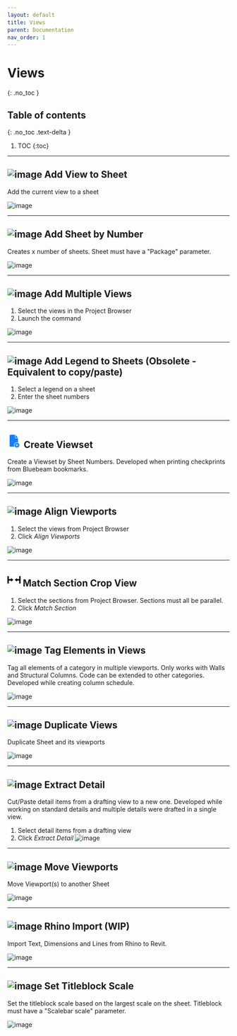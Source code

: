 ```yaml
---
layout: default
title: Views
parent: Documentation
nav_order: 1
---
```


# Views
{: .no_toc }

## Table of contents
{: .no_toc .text-delta }

1. TOC
{:toc}

---

## ![image](https://raw.githubusercontent.com/giobel/ReviTab/master/ReviTab/Resources/addView.png) Add View to Sheet
Add the current view to a sheet

![image](https://user-images.githubusercontent.com/27025848/161192103-ab5435b3-bc01-4fe4-8caf-fb96d877fafc.png)

---

## ![image](https://raw.githubusercontent.com/giobel/ReviTab/master/ReviTab/Resources/addSheetByNumber.png) Add Sheet by Number
Creates x number of sheets.
Sheet must have a "Package" parameter.

![image](https://user-images.githubusercontent.com/27025848/162360255-9c70b237-4321-4ae6-b881-41b57203a2d8.png)

---

## ![image](https://raw.githubusercontent.com/giobel/ReviTab/master/ReviTab/Resources/addMultipleViews.png) Add Multiple Views
1. Select the views in the Project Browser
2. Launch the command

![image](https://user-images.githubusercontent.com/27025848/161195885-56104ec3-7c4c-4e68-aec9-fa3b57c42343.png)

---

## ![image](https://raw.githubusercontent.com/giobel/ReviTab/master/ReviTab/Resources/legend.png) Add Legend to Sheets (Obsolete - Equivalent to copy/paste)
1. Select a legend on a sheet
2. Enter the sheet numbers

![image](https://user-images.githubusercontent.com/27025848/162370001-0a641744-b1f3-4e34-8148-cc7aa1806016.png)

---

## ![image](https://raw.githubusercontent.com/giobel/ReviTab/master/ReviTab/Resources/createViewSet.png) Create Viewset
Create a Viewset by Sheet Numbers. Developed when printing checkprints from Bluebeam bookmarks.

![image](https://user-images.githubusercontent.com/27025848/162370130-25e2e387-e9c3-4e6e-bdaf-aeef6f44ac7a.png)

---

## ![image](https://raw.githubusercontent.com/giobel/ReviTab/master/ReviTab/Resources/alignViewports.png) Align Viewports
1. Select the views from Project Browser
2. Click *Align Viewports*

![image](https://user-images.githubusercontent.com/27025848/162371021-73aaab0e-3167-4609-bf11-aa824885ad11.png)

---

## ![image](https://raw.githubusercontent.com/giobel/ReviTab/master/ReviTab/Resources/movement-arrows.png) Match Section Crop View
1. Select the sections from Project Browser. Sections must all be parallel.
2. Click *Match Section*

![image](https://user-images.githubusercontent.com/27025848/162374821-aca49e69-f3b3-405e-aa73-b05ef666b3ec.png)

---

## ![image](https://raw.githubusercontent.com/giobel/ReviTab/master/ReviTab/Resources/tag.png) Tag Elements in Views
Tag all elements of a category in multiple viewports. Only works with Walls and Structural Columns. Code can be extended to other categories. Developed while creating column schedule.

![image](https://user-images.githubusercontent.com/27025848/162375341-e0f1d518-979d-4064-9bf2-5032be6c0dd8.png)

---

## ![image](https://raw.githubusercontent.com/giobel/ReviTab/master/ReviTab/Resources/duplicateView.png) Duplicate Views
Duplicate Sheet and its viewports

![image](https://user-images.githubusercontent.com/27025848/162380905-fb87ee91-6205-4684-8f1f-645ad153ce27.png)

---

## ![image](https://raw.githubusercontent.com/giobel/ReviTab/master/ReviTab/Resources/extractDetail.png) Extract Detail
Cut/Paste detail items from a drafting view to a new one. Developed while working on standard details and multiple details were drafted in a single view.

1. Select detail items from a drafting view
2. Click *Extract Detail*
![image](https://user-images.githubusercontent.com/27025848/162381161-2ca46c4c-8421-47cc-8760-1a044c9e94eb.png)

---

## ![image](https://raw.githubusercontent.com/giobel/ReviTab/master/ReviTab/Resources/moveViewports.png) Move Viewports
Move Viewport(s) to another Sheet

![image](https://user-images.githubusercontent.com/27025848/162381936-304066d2-bcce-4bd4-a1ab-192d88416b32.png)

---

## ![image](https://raw.githubusercontent.com/giobel/ReviTab/master/ReviTab/Resources/rhinoImport.png) Rhino Import (WIP)
Import Text, Dimensions and Lines from Rhino to Revit. 

![image](https://user-images.githubusercontent.com/27025848/162382309-ef85072f-bae4-4563-83dc-454c803c9721.png)

---

## ![image](https://raw.githubusercontent.com/giobel/ReviTab/master/ReviTab/Resources/ruler.png) Set Titleblock Scale
Set the titleblock scale based on the largest scale on the sheet. Titleblock must have a "Scalebar scale" parameter.

![image](https://user-images.githubusercontent.com/27025848/162382824-fe2d283e-5651-44de-9729-0d48290ee0fb.png)

